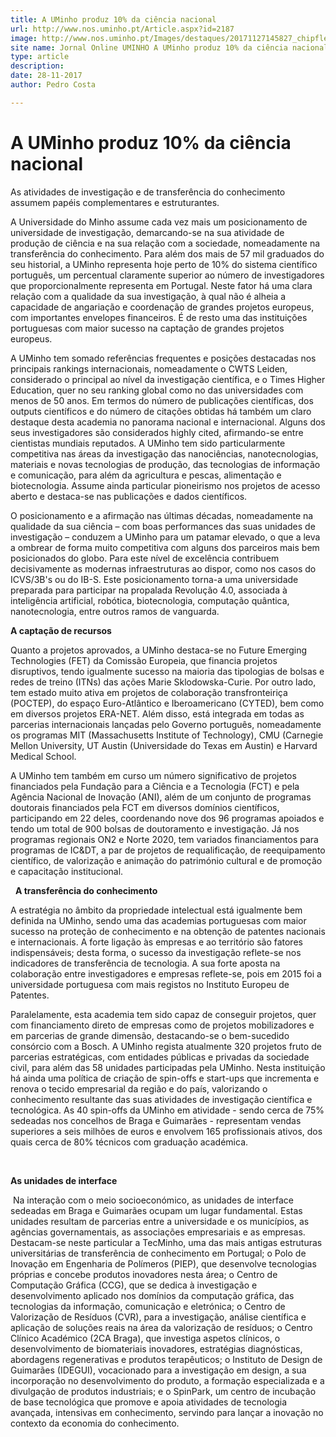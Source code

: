 ```yaml
---
title: A UMinho produz 10% da ciência nacional
url: http://www.nos.uminho.pt/Article.aspx?id=2187
image: http://www.nos.uminho.pt/Images/destaques/20171127145827_chipflexible.jpg
site name: Jornal Online UMINHO A UMinho produz 10% da ciência nacional
type: article
description: 
date: 28-11-2017
author: Pedro Costa

---
```

# A UMinho produz 10% da ciência nacional


  

As atividades de investigação e de transferência do conhecimento assumem papéis complementares e estruturantes.

A Universidade do Minho assume cada vez mais um posicionamento de universidade de investigação, demarcando-se na sua atividade de produção de ciência e na sua relação com a sociedade, nomeadamente na transferência do conhecimento. Para além dos mais de 57 mil graduados do seu historial, a UMinho representa hoje perto de 10% do sistema científico português, um percentual claramente superior ao número de investigadores que proporcionalmente representa em Portugal. Neste fator há uma clara relação com a qualidade da sua investigação, à qual não é alheia a capacidade de angariação e coordenação de grandes projetos europeus, com importantes envelopes financeiros. É de resto uma das instituições portuguesas com maior sucesso na captação de grandes projetos europeus.

A UMinho tem somado referências frequentes e posições destacadas nos principais rankings internacionais, nomeadamente o CWTS Leiden, considerado o principal ao nível da investigação científica, e o Times Higher Education, quer no seu ranking global como no das universidades com menos de 50 anos. Em termos do número de publicações científicas, dos outputs científicos e do número de citações obtidas há também um claro destaque desta academia no panorama nacional e internacional. Alguns dos seus investigadores são considerados highly cited, afirmando-se entre cientistas mundiais reputados. A UMinho tem sido particularmente competitiva nas áreas da investigação das nanociências, nanotecnologias, materiais e novas tecnologias de produção, das tecnologias de informação e comunicação, para além da agricultura e pescas, alimentação e biotecnologia. Assume ainda particular pioneirismo nos projetos de acesso aberto e destaca-se nas publicações e dados científicos.

O posicionamento e a afirmação nas últimas décadas, nomeadamente na qualidade da sua ciência – com boas performances das suas unidades de investigação – conduzem a UMinho para um patamar elevado, o que a leva a ombrear de forma muito competitiva com alguns dos parceiros mais bem posicionados do globo. Para este nível de excelência contribuem decisivamente as modernas infraestruturas ao dispor, como nos casos do ICVS/3B's ou do IB-S. Este posicionamento torna-a uma universidade preparada para participar na propalada Revolução 4.0, associada à inteligência artificial, robótica, biotecnologia, computação quântica, nanotecnologia, entre outros ramos de vanguarda.
 

**A captação de recursos** 

Quanto a projetos aprovados, a UMinho destaca-se no Future Emerging Technologies (FET) da Comissão Europeia, que financia projetos disruptivos, tendo igualmente sucesso na maioria das tipologias de bolsas e redes de treino (ITNs) das ações Marie Sklodowska-Curie. Por outro lado, tem estado muito ativa em projetos de colaboração transfronteiriça (POCTEP), do espaço Euro-Atlântico e Iberoamericano (CYTED), bem como em diversos projetos ERA-NET. Além disso, está integrada em todas as parcerias internacionais lançadas pelo Governo português, nomeadamente os programas MIT (Massachusetts Institute of Technology), CMU (Carnegie Mellon University, UT Austin (Universidade do Texas em Austin) e Harvard Medical School.

A UMinho tem também em curso um número significativo de projetos financiados pela Fundação para a Ciência e a Tecnologia (FCT) e pela Agência Nacional de Inovação (ANI), além de um conjunto de programas doutorais financiados pela FCT em diversos domínios científicos, participando em 22 deles, coordenando nove dos 96 programas apoiados e tendo um total de 900 bolsas de doutoramento e investigação. Já nos programas regionais ON2 e Norte 2020, tem variados financiamentos para programas de IC&DT, a par de projetos de requalificação, de reequipamento científico, de valorização e animação do património cultural e de promoção e capacitação institucional.
 

 
**A transferência do conhecimento** 

A estratégia no âmbito da propriedade intelectual está igualmente bem definida na UMinho, sendo uma das academias portuguesas com maior sucesso na proteção de conhecimento e na obtenção de patentes nacionais e internacionais. A forte ligação às empresas e ao território são fatores indispensáveis; desta forma, o sucesso da investigação reflete-se nos indicadores de transferência de tecnologia. A sua forte aposta na colaboração entre investigadores e empresas reflete-se, pois em 2015 foi a universidade portuguesa com mais registos no Instituto Europeu de Patentes.

Paralelamente, esta academia tem sido capaz de conseguir projetos, quer com financiamento direto de empresas como de projetos mobilizadores e em parcerias de grande dimensão, destacando-se o bem-sucedido consórcio com a Bosch. A UMinho regista atualmente 320 projetos fruto de parcerias estratégicas, com entidades públicas e privadas da sociedade civil, para além das 58 unidades participadas pela UMinho. Nesta instituição há ainda uma política de criação de spin-offs e start-ups que incrementa e renova o tecido empresarial da região e do país, valorizando o conhecimento resultante das suas atividades de investigação científica e tecnológica. As 40 spin-offs da UMinho em atividade - sendo cerca de 75% sedeadas nos concelhos de Braga e Guimarães - representam vendas superiores a seis milhões de euros e envolvem 165 profissionais ativos, dos quais cerca de 80% técnicos com graduação académica.

 

**As unidades de interface** 

 Na interação com o meio socioeconómico, as unidades de interface sedeadas em Braga e Guimarães ocupam um lugar fundamental. Estas unidades resultam de parcerias entre a universidade e os municípios, as agências governamentais, as associações empresariais e as empresas. Destacam-se neste particular a TecMinho, uma das mais antigas estruturas universitárias de transferência de conhecimento em Portugal; o Polo de Inovação em Engenharia de Polímeros (PIEP), que desenvolve tecnologias próprias e concebe produtos inovadores nesta área; o Centro de Computação Gráfica (CCG), que se dedica à investigação e desenvolvimento aplicado nos domínios da computação gráfica, das tecnologias da informação, comunicação e eletrónica; o Centro de Valorização de Resíduos (CVR), para a investigação, análise científica e aplicação de soluções reais na área da valorização de resíduos; o Centro Clínico Académico (2CA Braga), que investiga aspetos clínicos, o desenvolvimento de biomateriais inovadores, estratégias diagnósticas, abordagens regenerativas e produtos terapêuticos; o Instituto de Design de Guimarães (IDEGUI), vocacionado para a investigação em design, a sua incorporação no desenvolvimento do produto, a formação especializada e a divulgação de produtos industriais; e o SpinPark, um centro de incubação de base tecnológica que promove e apoia atividades de tecnologia avançada, intensivas em conhecimento, servindo para lançar a inovação no contexto da economia do conhecimento.
 

 

